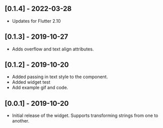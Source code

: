 ## [0.1.4] - 2022-03-28
* Updates for Flutter 2.10

## [0.1.3] - 2019-10-27
* Adds overflow and text align attributes.

## [0.1.2] - 2019-10-20
* Added passing in text style to the component.
* Added widget test
* Add example gif and code.


## [0.0.1] - 2019-10-20

* Initial release of the widget. Supports transforming strings from one to another.
